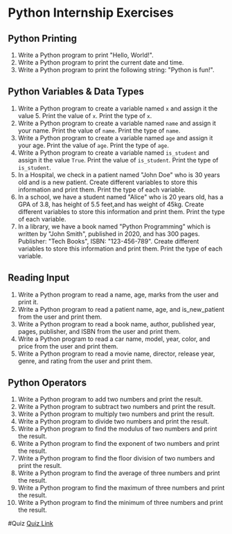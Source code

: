 # Python Internship Exercises
## Python Printing 
1. Write a Python program to print "Hello, World!".
2. Write a Python program to print the current date and time.
3. Write a Python program to print the following string: "Python is fun!".
## Python Variables & Data Types
1. Write a Python program to create a variable named `x` and assign it the value 5. Print the value of `x`. Print the type of `x`.
2. Write a Python program to create a variable named `name` and assign it your name. Print the value of `name`. Print the type of `name`.
3. Write a Python program to create a variable named `age` and assign it your age. Print the value of `age`. Print the type of `age`.
4. Write a Python program to create a variable named `is_student` and assign it the value `True`. Print the value of `is_student`. Print the type of `is_student`.
5. In a Hospital, we check in a patient named "John Doe" who is 30 years old and is a new patient. Create different variables to store this information and print them. Print the type of each variable.
6. In a school, we have a student named "Alice" who is 20 years old, has a GPA of 3.8, has height of 5.5 feet,and has weight of 45kg. Create different variables to store this information and print them. Print the type of each variable.
7. In a library, we have a book named "Python Programming" which is written by "John Smith", published in 2020, and has 300 pages. Publisher: "Tech Books", ISBN: "123-456-789". Create different variables to store this information and print them. Print the type of each variable.
## Reading Input
1. Write a Python program to read a name, age, marks from the user and print it. 
2. Write a Python program to read a patient name, age, and is_new_patient from the user and print them.
3. Write a Python program to read a book name, author, published year, pages, publisher, and ISBN from the user and print them.
4. Write a Python program to read a car name, model, year, color, and price from the user and print them.
5. Write a Python program to read a movie name, director, release year, genre, and rating from the user and print them.

## Python Operators
1. Write a Python program to add two numbers and print the result.
2. Write a Python program to subtract two numbers and print the result.
3. Write a Python program to multiply two numbers and print the result.
4. Write a Python program to divide two numbers and print the result.
5. Write a Python program to find the modulus of two numbers and print the result.
6. Write a Python program to find the exponent of two numbers and print the result.
7. Write a Python program to find the floor division of two numbers and print the result.
8. Write a Python program to find the average of three numbers and print the result.
9. Write a Python program to find the maximum of three numbers and print the result.
10. Write a Python program to find the minimum of three numbers and print the result.



#Quiz
[Quiz Link](https://www.menti.com/alwokt295jon)